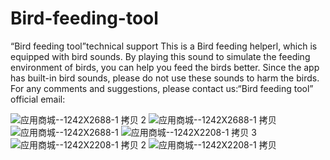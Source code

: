 # Bird-feeding-tool
“Bird feeding tool”technical support
This is a Bird feeding helperl, which is equipped with bird sounds. By playing this sound to simulate the feeding environment of birds, you can help you feed the birds better. Since the app has built-in bird sounds, please do not use these sounds to harm the birds.
For any comments and suggestions, please contact us:“Bird feeding tool” official email:

![应用商城--1242X2688-1 拷贝 2](https://user-images.githubusercontent.com/66453629/142799866-5536bc71-9d26-4258-86b1-f5370f632c20.png)
![应用商城--1242X2688-1 拷贝](https://user-images.githubusercontent.com/66453629/142799871-dcc9a9c4-39fd-45bb-b7c2-d19360fd0382.png)
![应用商城--1242X2688-1](https://user-images.githubusercontent.com/66453629/142799874-685ab8b5-3e63-4222-bb1c-af3998f0d0fc.png)
![应用商城--1242X2208-1 拷贝 3](https://user-images.githubusercontent.com/66453629/142799877-ab7cde0e-3556-485f-b058-3d4f7c93366a.png)
![应用商城--1242X2208-1 拷贝 2](https://user-images.githubusercontent.com/66453629/142799878-913e1932-67ae-424c-96b0-aab71bf6166c.png)
![应用商城--1242X2208-1 拷贝](https://user-images.githubusercontent.com/66453629/142799881-caf34fac-cbf7-4a8d-a6af-746d17377118.png)
